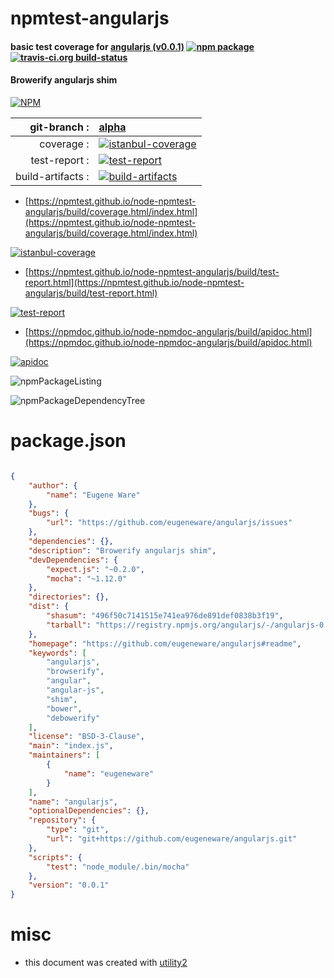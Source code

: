 # npmtest-angularjs

#### basic test coverage for  [angularjs (v0.0.1)](https://github.com/eugeneware/angularjs#readme)  [![npm package](https://img.shields.io/npm/v/npmtest-angularjs.svg?style=flat-square)](https://www.npmjs.org/package/npmtest-angularjs) [![travis-ci.org build-status](https://api.travis-ci.org/npmtest/node-npmtest-angularjs.svg)](https://travis-ci.org/npmtest/node-npmtest-angularjs)

#### Browerify angularjs shim

[![NPM](https://nodei.co/npm/angularjs.png?downloads=true&downloadRank=true&stars=true)](https://www.npmjs.com/package/angularjs)

| git-branch : | [alpha](https://github.com/npmtest/node-npmtest-angularjs/tree/alpha)|
|--:|:--|
| coverage : | [![istanbul-coverage](https://npmtest.github.io/node-npmtest-angularjs/build/coverage.badge.svg)](https://npmtest.github.io/node-npmtest-angularjs/build/coverage.html/index.html)|
| test-report : | [![test-report](https://npmtest.github.io/node-npmtest-angularjs/build/test-report.badge.svg)](https://npmtest.github.io/node-npmtest-angularjs/build/test-report.html)|
| build-artifacts : | [![build-artifacts](https://npmtest.github.io/node-npmtest-angularjs/glyphicons_144_folder_open.png)](https://github.com/npmtest/node-npmtest-angularjs/tree/gh-pages/build)|

- [https://npmtest.github.io/node-npmtest-angularjs/build/coverage.html/index.html](https://npmtest.github.io/node-npmtest-angularjs/build/coverage.html/index.html)

[![istanbul-coverage](https://npmtest.github.io/node-npmtest-angularjs/build/screenCapture.buildCi.browser.%252Ftmp%252Fbuild%252Fcoverage.lib.html.png)](https://npmtest.github.io/node-npmtest-angularjs/build/coverage.html/index.html)

- [https://npmtest.github.io/node-npmtest-angularjs/build/test-report.html](https://npmtest.github.io/node-npmtest-angularjs/build/test-report.html)

[![test-report](https://npmtest.github.io/node-npmtest-angularjs/build/screenCapture.buildCi.browser.%252Ftmp%252Fbuild%252Ftest-report.html.png)](https://npmtest.github.io/node-npmtest-angularjs/build/test-report.html)

- [https://npmdoc.github.io/node-npmdoc-angularjs/build/apidoc.html](https://npmdoc.github.io/node-npmdoc-angularjs/build/apidoc.html)

[![apidoc](https://npmdoc.github.io/node-npmdoc-angularjs/build/screenCapture.buildCi.browser.%252Ftmp%252Fbuild%252Fapidoc.html.png)](https://npmdoc.github.io/node-npmdoc-angularjs/build/apidoc.html)

![npmPackageListing](https://npmtest.github.io/node-npmtest-angularjs/build/screenCapture.npmPackageListing.svg)

![npmPackageDependencyTree](https://npmtest.github.io/node-npmtest-angularjs/build/screenCapture.npmPackageDependencyTree.svg)



# package.json

```json

{
    "author": {
        "name": "Eugene Ware"
    },
    "bugs": {
        "url": "https://github.com/eugeneware/angularjs/issues"
    },
    "dependencies": {},
    "description": "Browerify angularjs shim",
    "devDependencies": {
        "expect.js": "~0.2.0",
        "mocha": "~1.12.0"
    },
    "directories": {},
    "dist": {
        "shasum": "496f50c7141515e741ea976de891def0838b3f19",
        "tarball": "https://registry.npmjs.org/angularjs/-/angularjs-0.0.1.tgz"
    },
    "homepage": "https://github.com/eugeneware/angularjs#readme",
    "keywords": [
        "angularjs",
        "browserify",
        "angular",
        "angular-js",
        "shim",
        "bower",
        "debowerify"
    ],
    "license": "BSD-3-Clause",
    "main": "index.js",
    "maintainers": [
        {
            "name": "eugeneware"
        }
    ],
    "name": "angularjs",
    "optionalDependencies": {},
    "repository": {
        "type": "git",
        "url": "git+https://github.com/eugeneware/angularjs.git"
    },
    "scripts": {
        "test": "node_module/.bin/mocha"
    },
    "version": "0.0.1"
}
```



# misc
- this document was created with [utility2](https://github.com/kaizhu256/node-utility2)
